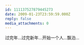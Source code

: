 ```yaml
---
id: 111137527879445273
date: 2009-01-23T23:59:59.000Z
reply: false
media_attachments: 0
---
```


过完年…过完新年…开始一个人…飘泊…

